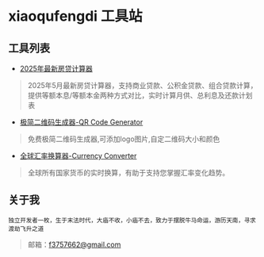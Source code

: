 # xiaoqufengdi 工具站

## 工具列表
+ [2025年最新房贷计算器](https://www.xiaoqufengdi.com)
>2025年5月最新房贷计算器，支持商业贷款、公积金贷款、组合贷款计算，提供等额本息/等额本金两种方式对比，实时计算月供、总利息及还款计划表
+ [极简二维码生成器-QR Code Generator](https://qrcode.xiaoqufengdi.top/)
>免费极简二维码生成器,可添加logo图片,自定二维码大小和颜色
+ [全球汇率换算器-Currency Converter](https://exchange.xiaoqufengdi.top/)
>全球所有国家货币的实时换算，有助于支持您掌握汇率变化趋势。  

## 关于我
```text
独立开发者一枚，生于末法时代，大庙不收，小庙不去，致力于摆脱牛马命运，游历天南，寻求渡劫飞升之道
```
>邮箱：f3757662@gmail.com
